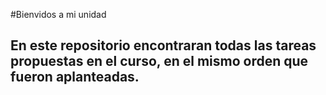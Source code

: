 #Bienvidos a mi unidad
## En este repositorio encontraran todas las tareas propuestas en el curso, en el mismo orden que fueron aplanteadas. 